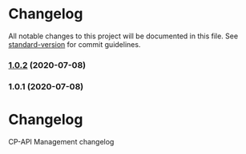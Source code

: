 # Changelog

All notable changes to this project will be documented in this file. See [standard-version](https://github.com/conventional-changelog/standard-version) for commit guidelines.

### [1.0.2](https://github-api.mcvl-engineering.com/vocalink-portal/cp-api-management/compare/v1.0.1...v1.0.2) (2020-07-08)

### 1.0.1 (2020-07-08)

# Changelog

CP-API Management changelog
